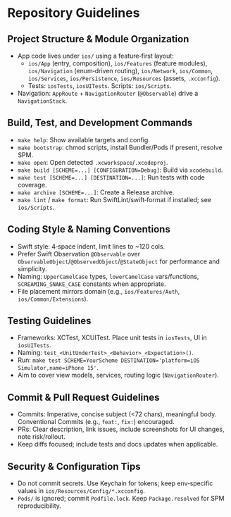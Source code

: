 # Repository Guidelines

## Project Structure & Module Organization
- App code lives under `ios/` using a feature‑first layout:
  - `ios/App` (entry, composition), `ios/Features` (feature modules), `ios/Navigation` (enum‑driven routing), `ios/Network`, `ios/Common`, `ios/Services`, `ios/Persistence`, `ios/Resources` (assets, `.xcconfig`).
  - Tests: `iosTests`, `iosUITests`. Scripts: `ios/Scripts`.
- Navigation: `AppRoute` + `NavigationRouter` (`@Observable`) drive a `NavigationStack`.

## Build, Test, and Development Commands
- `make help`: Show available targets and config.
- `make bootstrap`: chmod scripts, install Bundler/Pods if present, resolve SPM.
- `make open`: Open detected `.xcworkspace`/`.xcodeproj`.
- `make build [SCHEME=...] [CONFIGURATION=Debug]`: Build via `xcodebuild`.
- `make test [SCHEME=...] [DESTINATION=...]`: Run tests with code coverage.
- `make archive [SCHEME=...]`: Create a Release archive.
- `make lint` / `make format`: Run SwiftLint/swift‑format if installed; see `ios/Scripts`.

## Coding Style & Naming Conventions
- Swift style: 4‑space indent, limit lines to ~120 cols.
- Prefer Swift Observation `@Observable` over `ObservableObject`/`@ObservedObject`/`@StateObject` for performance and simplicity.
- Naming: `UpperCamelCase` types, `lowerCamelCase` vars/functions, `SCREAMING_SNAKE_CASE` constants when appropriate.
- File placement mirrors domain (e.g., `ios/Features/Auth`, `ios/Common/Extensions`).

## Testing Guidelines
- Frameworks: XCTest, XCUITest. Place unit tests in `iosTests`, UI in `iosUITests`.
- Naming: `test_<UnitUnderTest>_<Behavior>_<Expectation>()`.
- Run: `make test SCHEME=YourScheme DESTINATION='platform=iOS Simulator,name=iPhone 15'`.
- Aim to cover view models, services, routing logic (`NavigationRouter`).

## Commit & Pull Request Guidelines
- Commits: Imperative, concise subject (<72 chars), meaningful body. Conventional Commits (e.g., `feat:`, `fix:`) encouraged.
- PRs: Clear description, link issues, include screenshots for UI changes, note risk/rollout.
- Keep diffs focused; include tests and docs updates when applicable.

## Security & Configuration Tips
- Do not commit secrets. Use Keychain for tokens; keep env‑specific values in `ios/Resources/Config/*.xcconfig`.
- `Pods/` is ignored; commit `Podfile.lock`. Keep `Package.resolved` for SPM reproducibility.
